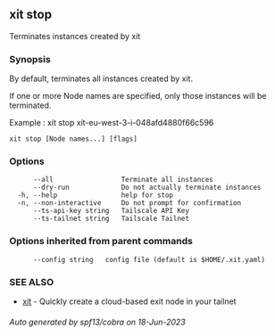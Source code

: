 ## xit stop

Terminates instances created by xit

### Synopsis

By default, terminates all instances created by xit.

If one or more Node names are specified, only those instances will be terminated.

Example : xit stop xit-eu-west-3-i-048afd4880f66c596

```
xit stop [Node names...] [flags]
```

### Options

```
      --all                 Terminate all instances
      --dry-run             Do not actually terminate instances
  -h, --help                help for stop
  -n, --non-interactive     Do not prompt for confirmation
      --ts-api-key string   Tailscale API Key
      --ts-tailnet string   Tailscale Tailnet
```

### Options inherited from parent commands

```
      --config string   config file (default is $HOME/.xit.yaml)
```

### SEE ALSO

- [xit](xit.md) - Quickly create a cloud-based exit node in your tailnet

###### Auto generated by spf13/cobra on 18-Jun-2023
